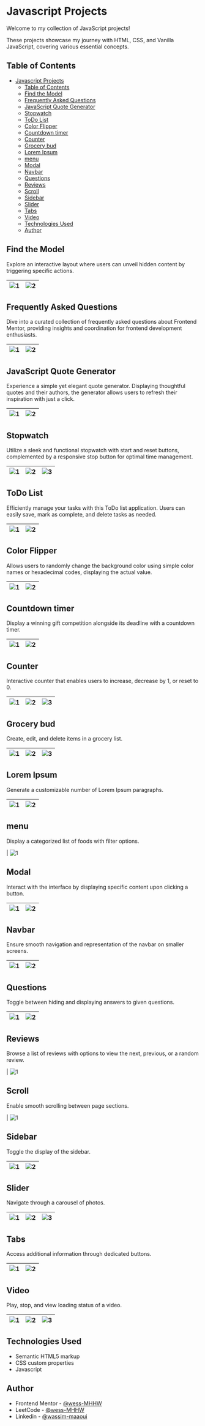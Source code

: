 # Javascript Projects

Welcome to my collection of JavaScript projects!

These projects showcase my journey with HTML, CSS, and Vanilla JavaScript, covering various essential concepts.

## Table of Contents

- [Javascript Projects](#javascript-projects)
  - [Table of Contents](#table-of-contents)
  - [Find the Model](#find-the-model)
  - [Frequently Asked Questions](#frequently-asked-questions)
  - [JavaScript Quote Generator](#javascript-quote-generator)
  - [Stopwatch](#stopwatch)
  - [ToDo List](#todo-list)
  - [Color Flipper](#color-flipper)
  - [Countdown timer](#countdown-timer)
  - [Counter](#counter)
  - [Grocery bud](#grocery-bud)
  - [Lorem Ipsum](#lorem-ipsum)
  - [menu](#menu)
  - [Modal](#modal)
  - [Navbar](#navbar)
  - [Questions](#questions)
  - [Reviews](#reviews)
  - [Scroll](#scroll)
  - [Sidebar](#sidebar)
  - [Slider](#slider)
  - [Tabs](#tabs)
  - [Video](#video)
  - [Technologies Used](#technologies-used)
  - [Author](#author)

## Find the Model

Explore an interactive layout where users can unveil hidden content by triggering specific actions.

| ![1](./find-the-model/screenshots/find-the-model-1.png) | ![2](./find-the-model/screenshots/find-the-model-2.png) |
| :-----------------------------------------------------: | :-----------------------------------------------------: |

## Frequently Asked Questions

Dive into a curated collection of frequently asked questions about Frontend Mentor, providing insights and coordination for frontend development enthusiasts.

| ![1](./frequently-asked-questions/screenshots/frequently-asked-questions-1.png) | ![2](./frequently-asked-questions/screenshots/frequently-asked-questions-2.png) |
| :-----------------------------------------------------------------------------: | :-----------------------------------------------------------------------------: |

## JavaScript Quote Generator

Experience a simple yet elegant quote generator. Displaying thoughtful quotes and their authors, the generator allows users to refresh their inspiration with just a click.

| ![1](./javascript-quote-generator/screenshots/javascript-quote-generator-1.png) | ![2](./javascript-quote-generator/screenshots/javascript-quote-generator-2.png) |
| :-----------------------------------------------------------------------------: | :-----------------------------------------------------------------------------: |

## Stopwatch

Utilize a sleek and functional stopwatch with start and reset buttons, complemented by a responsive stop button for optimal time management.

| ![1](./stopwatch/screenshots/stopwatch-1.png) | ![2](./stopwatch/screenshots/stopwatch-2.png) | ![3](./stopwatch/screenshots/stopwatch-3.png) |
| :-------------------------------------------: | :-------------------------------------------: | :-------------------------------------------: |

## ToDo List

Efficiently manage your tasks with this ToDo list application. Users can easily save, mark as complete, and delete tasks as needed.

| ![1](./todo/screenshots/todo-1.png) | ![2](./todo/screenshots/todo-2.png) |
| :---------------------------------: | :---------------------------------: |

## Color Flipper

Allows users to randomly change the background color using simple color names or hexadecimal codes, displaying the actual value.

| ![1](./color-flipper/screenshots/color-flipper-1.png) | ![2](./color-flipper/screenshots/color-flipper-2.png) |
| :-------------------------------------------: | :-------------------------------------------: |

## Countdown timer

Display a winning gift competition alongside its deadline with a countdown timer.

| ![1](./countdown-timer/screenshots/countdown-1.png) | ![2](./countdown-timer/screenshots/countdown-2.png) |
| :-------------------------------------------: | :-------------------------------------------: |

## Counter

Interactive counter that enables users to increase, decrease by 1, or reset to 0.

| ![1](./counter/screenshots/counter-1.png) | ![2](./counter/screenshots/counter-2.png) | ![3](./counter/screenshots/counter-3.png) |
| :-------------------------------------------: | :-------------------------------------------: | :-------------------------------------------: |

## Grocery bud

Create, edit, and delete items in a grocery list.

| ![1](./grocery-bud/screenshots/grocery-1.png) | ![2](./grocery-bud/screenshots/grocery-2.png) | ![3](./grocery-bud/screenshots/grocery-3.png) |
| :-------------------------------------------: | :-------------------------------------------: | :-------------------------------------------: |

## Lorem Ipsum

Generate a customizable number of Lorem Ipsum paragraphs.

| ![1](./lorem-ipsum/screenshots/lorem-ipsum-1.png) | ![2](./lorem-ipsum/screenshots/lorem-ipsum-2.png) |
| :-------------------------------------------: | :-------------------------------------------: |

## menu

Display a categorized list of foods with filter options.

| ![1](./menu/screenshots/menu-1.png)

## Modal

Interact with the interface by displaying specific content upon clicking a button.

| ![1](./modal/screenshots/modal-1.png) | ![2](./modal/screenshots/modal-2.png) |
| :-------------------------------------------: | :-------------------------------------------: |

## Navbar

Ensure smooth navigation and representation of the navbar on smaller screens.

| ![1](./navbar/screenshots/navbar-1.png) | ![2](./navbar/screenshots/navbar-2.png) |
| :-------------------------------------------: | :-------------------------------------------: |

## Questions

Toggle between hiding and displaying answers to given questions.

| ![1](./questions/screenshots/questions-1.png) | ![2](./questions/screenshots/questions-2.png) |
| :-------------------------------------------: | :-------------------------------------------: |

## Reviews

Browse a list of reviews with options to view the next, previous, or a random review.

| ![1](./reviews/screenshots/reviews-1.png)

## Scroll

Enable smooth scrolling between page sections.

| ![1](./scroll/screenshots/scroll-1.png)

## Sidebar

Toggle the display of the sidebar.

| ![1](./sidebar/screenshots/sidebar-1.png) | ![2](./sidebar/screenshots/sidebar-2.png) |
| :-------------------------------------------: | :-------------------------------------------: |

## Slider

Navigate through a carousel of photos.

| ![1](./slider/screenshots/slider-1.png) | ![2](./slider/screenshots/slider-2.png) | ![3](./slider/screenshots/slider-3.png) |
| :-------------------------------------------: | :-------------------------------------------: | :-------------------------------------------: |

## Tabs

Access additional information through dedicated buttons.

| ![1](./tabs/screenshots/tabs-1.png) | ![2](./tabs/screenshots/tabs-2.png) |
| :-------------------------------------------: | :-------------------------------------------: |

## Video

Play, stop, and view loading status of a video.

| ![1](./video/screenshots/video-1.png) | ![2](./video/screenshots/video-2.png) | ![3](./video/screenshots/video-3.png) |
| :-------------------------------------------: | :-------------------------------------------: | :-------------------------------------------: |

## Technologies Used

- Semantic HTML5 markup
- CSS custom properties
- Javascript

## Author

- Frontend Mentor - [@wess-MHHW](https://www.frontendmentor.io/profile/wess-MHHW)
- LeetCode - [@wess-MHHW](https://leetcode.com/wess-MHHW/)
- Linkedin - [@wassim-maaoui](https://www.linkedin.com/in/wassim-maaoui/)
